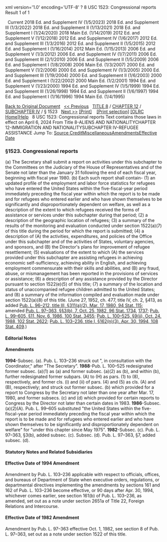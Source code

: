 xml version='1.0' encoding='UTF-8' ?
8 USC 1523: Congressional reports
 Result 1 of 1
 
  
  Current
2018 Ed. and Supplement IV (1/5/2023)
2018 Ed. and Supplement III (1/3/2022)
2018 Ed. and Supplement II (1/13/2021)
2018 Ed. and Supplement I (1/24/2020)
2018 Main Ed. (1/14/2019)
2012 Ed. and Supplement V (1/12/2018)
2012 Ed. and Supplement IV (1/6/2017)
2012 Ed. and Supplement III (1/3/2016)
2012 Ed. and Supplement II (1/5/2015)
2012 Ed. and Supplement I (1/16/2014)
2012 Main Ed. (1/15/2013)
2006 Ed. and Supplement V (1/3/2012)
2006 Ed. and Supplement IV (1/7/2011)
2006 Ed. and Supplement III (2/1/2010)
2006 Ed. and Supplement II (1/5/2009)
2006 Ed. and Supplement I (1/8/2008)
2006 Main Ed. (1/3/2007)
2000 Ed. and Supplement V (1/2/2006)
2000 Ed. and Supplement IV (1/3/2005)
2000 Ed. and Supplement III (1/19/2004)
2000 Ed. and Supplement II (1/6/2003)
2000 Ed. and Supplement I (1/22/2002)
2000 Main Ed. (1/2/2001)
1994 Ed. and Supplement V (1/23/2000)
1994 Ed. and Supplement IV (1/5/1999)
1994 Ed. and Supplement III (1/26/1998)
1994 Ed. and Supplement II (1/6/1997)
1994 Ed. and Supplement I (1/16/1996)
1994 Main Ed. (1/4/1995)
  
 
  
[Back to Original Document](/view.xhtml;jsessionid=2186EEB70F2171F28570855FCCAF0288)
 
[<< Previous](#)
  
 [TITLE 8](/view.xhtml;jsessionid=2186EEB70F2171F28570855FCCAF0288?req=granuleid%3AUSC-prelim-title8&saved=%7CZ3JhbnVsZWlkOlVTQy1wcmVsaW0tdGl0bGU4LXNlY3Rpb24xNTIz%7C%7C%7C0%7Cfalse%7Cprelim&edition=prelim) / [CHAPTER 12](/view.xhtml;jsessionid=2186EEB70F2171F28570855FCCAF0288?req=granuleid%3AUSC-prelim-title8-chapter12&saved=%7CZ3JhbnVsZWlkOlVTQy1wcmVsaW0tdGl0bGU4LXNlY3Rpb24xNTIz%7C%7C%7C0%7Cfalse%7Cprelim&edition=prelim) / [SUBCHAPTER IV](/view.xhtml;jsessionid=2186EEB70F2171F28570855FCCAF0288?req=granuleid%3AUSC-prelim-title8-chapter12-subchapter4&saved=%7CZ3JhbnVsZWlkOlVTQy1wcmVsaW0tdGl0bGU4LXNlY3Rpb24xNTIz%7C%7C%7C0%7Cfalse%7Cprelim&edition=prelim) / § 1523
  
 [Next >>](#)
[[Print]](#)
   
 [[Print selection]](#)
[[OLRC Home]](/browse.xhtml;jsessionid=2186EEB70F2171F28570855FCCAF0288)[Help](/navHelp.xhtml;jsessionid=2186EEB70F2171F28570855FCCAF0288)
 
8 USC 1523: Congressional reports
Text contains those laws in effect on April 6, 2024
From Title 8-ALIENS AND NATIONALITYCHAPTER 12-IMMIGRATION AND NATIONALITYSUBCHAPTER IV-REFUGEE ASSISTANCE
Jump To: [Source Credit](#sourcecredit)[Miscellaneous](#miscellaneous-note)[Amendments](#amendment-note)[Effective Date](#effectivedate-amendment-note)
### §1523. Congressional reports
(a) The Secretary shall submit a report on activities under this subchapter to the Committees on the Judiciary of the House of Representatives and of the Senate not later than the January 31 following the end of each fiscal year, beginning with fiscal year 1980.
(b) Each such report shall contain-
(1) an updated profile of the employment and labor force statistics for refugees who have entered the United States within the five-fiscal-year period immediately preceding the fiscal year within which the report is to be made and for refugees who entered earlier and who have shown themselves to be significantly and disproportionately dependent on welfare, as well as a description of the extent to which refugees received the forms of assistance or services under this subchapter during that period;
(2) a description of the geographic location of refugees;
(3) a summary of the results of the monitoring and evaluation conducted under section 1522(a)(7) of this title during the period for which the report is submitted;
(4) a description of (A) the activities, expenditures, and policies of the Office under this subchapter and of the activities of States, voluntary agencies, and sponsors, and (B) the Director's plans for improvement of refugee resettlement;
(5) evaluations of the extent to which (A) the services provided under this subchapter are assisting refugees in achieving economic self-sufficiency, achieving ability in English, and achieving employment commensurate with their skills and abilities, and (B) any fraud, abuse, or mismanagement has been reported in the provisions of services or assistance;
(6) a description of any assistance provided by the Director pursuant to section 1522(e)(5) of this title;
(7) a summary of the location and status of unaccompanied refugee children admitted to the United States; and
(8) a summary of the information compiled and evaluation made under section 1522(a)(8) of this title.
(June 27, 1952, ch. 477, title IV, ch. 2, §413, as added [Pub. L. 96–212, title III, §311(a)(2), Mar. 17, 1980, 94 Stat. 115](/statviewer.htm?volume=94&page=115); amended [Pub. L. 97–363, §§3(b), 7, Oct. 25, 1982, 96 Stat. 1734](/statviewer.htm?volume=96&page=1734), [1737](/statviewer.htm?volume=96&page=1737); [Pub. L. 99–605, §11, Nov. 6, 1986, 100 Stat. 3455](/statviewer.htm?volume=100&page=3455); [Pub. L. 100–525, §9(jj), Oct. 24, 1988, 102 Stat. 2622](/statviewer.htm?volume=102&page=2622); [Pub. L. 103–236, title I, §162(n)(3), Apr. 30, 1994, 108 Stat. 409](/statviewer.htm?volume=108&page=409).)
  
#### **Editorial Notes**
#### Amendments
**1994**-Subsec. (a). Pub. L. 103–236 struck out ", in consultation with the Coordinator," after "The Secretary".
**1988**-Pub. L. 100–525 redesignated former subsec. (a)(1) as (a) and former subsec. (a)(2) as (b), and within (b), further redesignated former subpars. (A) to (H) as pars. (1) to (8), respectively, and former cls. (i) and (ii) of pars. (4) and (5) as cls. (A) and (B), respectively; and struck out former subsec. (b) which provided for a report to Congress by the Secretary not later than one year after Mar. 17, 1980, and former subsecs. (c) and (d) which provided for certain reports to Congress by the Director not later than certain dates in 1983.
**1986**-Subsec. (a)(2)(A). Pub. L. 99–605 substituted "the United States within the five-fiscal-year period immediately preceding the fiscal year within which the report is to be made and for refugees who entered earlier and who have shown themselves to be significantly and disproportionately dependent on welfare" for "under this chapter since May 1975".
**1982**-Subsec. (c). Pub. L. 97–363, §3(b), added subsec. (c).
Subsec. (d). Pub. L. 97–363, §7, added subsec. (d).
  
#### **Statutory Notes and Related Subsidiaries**
#### Effective Date of 1994 Amendment
Amendment by Pub. L. 103–236 applicable with respect to officials, offices, and bureaus of Department of State when executive orders, regulations, or departmental directives implementing the amendments by sections 161 and 162 of Pub. L. 103–236 become effective, or 90 days after Apr. 30, 1994, whichever comes earlier, see section 161(b) of Pub. L. 103–236, as amended, set out as a note under section 2651a of Title 22, Foreign Relations and Intercourse.
#### Effective Date of 1982 Amendment
Amendment by Pub. L. 97–363 effective Oct. 1, 1982, see section 8 of Pub. L. 97–363, set out as a note under section 1522 of this title.
